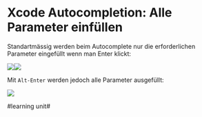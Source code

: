 
# Xcode Autocompletion: Alle Parameter einfüllen

Standartmässig werden beim Autocomplete nur die erforderlichen Parameter eingefüllt wenn man Enter klickt:

![][image-1]![][image-2]

Mit `Alt-Enter` werden jedoch alle Parameter ausgefüllt:

![][image-3]

[image-1]:	assets/Bildschirm%C2%ADfoto%202023-01-25%20um%2018.21.42.png
[image-2]:	assets/Bildschirm%C2%ADfoto%202023-01-25%20um%2018.22.58.png
[image-3]:	assets/Bildschirm%C2%ADfoto%202023-01-25%20um%2018.23.41.png

#learning unit#